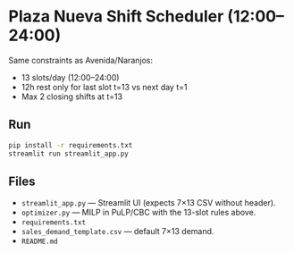 
# Plaza Nueva Shift Scheduler (12:00–24:00)

Same constraints as Avenida/Naranjos:
- 13 slots/day (12:00–24:00)
- 12h rest only for last slot t=13 vs next day t=1
- Max 2 closing shifts at t=13

## Run
```bash
pip install -r requirements.txt
streamlit run streamlit_app.py
```

## Files
- `streamlit_app.py` — Streamlit UI (expects 7×13 CSV without header).
- `optimizer.py` — MILP in PuLP/CBC with the 13-slot rules above.
- `requirements.txt`
- `sales_demand_template.csv` — default 7×13 demand.
- `README.md`
